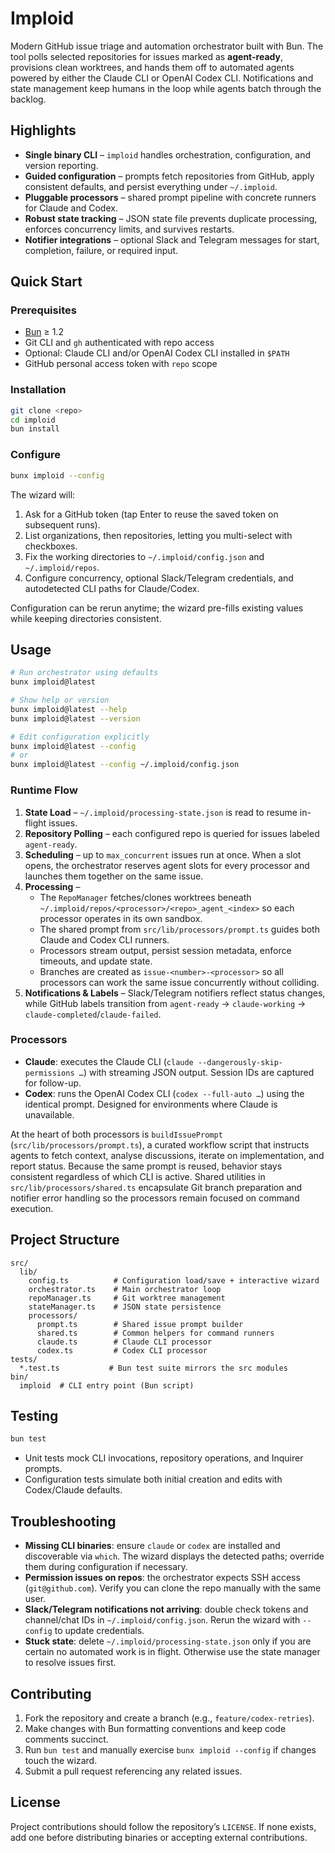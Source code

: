 # Imploid

Modern GitHub issue triage and automation orchestrator built with Bun. The tool polls selected repositories for issues marked as **agent-ready**, provisions clean worktrees, and hands them off to automated agents powered by either the Claude CLI or OpenAI Codex CLI. Notifications and state management keep humans in the loop while agents batch through the backlog.

## Highlights

- **Single binary CLI** – `imploid` handles orchestration, configuration, and version reporting.
- **Guided configuration** – prompts fetch repositories from GitHub, apply consistent defaults, and persist everything under `~/.imploid`.
- **Pluggable processors** – shared prompt pipeline with concrete runners for Claude and Codex.
- **Robust state tracking** – JSON state file prevents duplicate processing, enforces concurrency limits, and survives restarts.
- **Notifier integrations** – optional Slack and Telegram messages for start, completion, failure, or required input.

## Quick Start

### Prerequisites

- [Bun](https://bun.sh/) ≥ 1.2
- Git CLI and `gh` authenticated with repo access
- Optional: Claude CLI and/or OpenAI Codex CLI installed in `$PATH`
- GitHub personal access token with `repo` scope

### Installation

```bash
git clone <repo>
cd imploid
bun install
```

### Configure

```bash
bunx imploid --config
```

The wizard will:

1. Ask for a GitHub token (tap Enter to reuse the saved token on subsequent runs).
2. List organizations, then repositories, letting you multi-select with checkboxes.
3. Fix the working directories to `~/.imploid/config.json` and `~/.imploid/repos`.
4. Configure concurrency, optional Slack/Telegram credentials, and autodetected CLI paths for Claude/Codex.

Configuration can be rerun anytime; the wizard pre-fills existing values while keeping directories consistent.

## Usage

```bash
# Run orchestrator using defaults
bunx imploid@latest

# Show help or version
bunx imploid@latest --help
bunx imploid@latest --version

# Edit configuration explicitly
bunx imploid@latest --config
# or
bunx imploid@latest --config ~/.imploid/config.json
```

### Runtime Flow

1. **State Load** – `~/.imploid/processing-state.json` is read to resume in-flight issues.
2. **Repository Polling** – each configured repo is queried for issues labeled `agent-ready`.
3. **Scheduling** – up to `max_concurrent` issues run at once. When a slot opens, the orchestrator reserves agent slots for every processor and launches them together on the same issue.
4. **Processing** –
   - The `RepoManager` fetches/clones worktrees beneath `~/.imploid/repos/<processor>/<repo>_agent_<index>` so each processor operates in its own sandbox.
   - The shared prompt from `src/lib/processors/prompt.ts` guides both Claude and Codex CLI runners.
   - Processors stream output, persist session metadata, enforce timeouts, and update state.
   - Branches are created as `issue-<number>-<processor>` so all processors can work the same issue concurrently without colliding.
5. **Notifications & Labels** – Slack/Telegram notifiers reflect status changes, while GitHub labels transition from `agent-ready` → `claude-working` → `claude-completed`/`claude-failed`.

### Processors

- **Claude**: executes the Claude CLI (`claude --dangerously-skip-permissions …`) with streaming JSON output. Session IDs are captured for follow-up.
- **Codex**: runs the OpenAI Codex CLI (`codex --full-auto …`) using the identical prompt. Designed for environments where Claude is unavailable.

At the heart of both processors is `buildIssuePrompt` (`src/lib/processors/prompt.ts`), a curated workflow script that instructs agents to fetch context, analyse discussions, iterate on implementation, and report status. Because the same prompt is reused, behavior stays consistent regardless of which CLI is active. Shared utilities in `src/lib/processors/shared.ts` encapsulate Git branch preparation and notifier error handling so the processors remain focused on command execution.

## Project Structure

```
src/
  lib/
    config.ts          # Configuration load/save + interactive wizard
    orchestrator.ts    # Main orchestrator loop
    repoManager.ts     # Git worktree management
    stateManager.ts    # JSON state persistence
    processors/
      prompt.ts        # Shared issue prompt builder
      shared.ts        # Common helpers for command runners
      claude.ts        # Claude CLI processor
      codex.ts         # Codex CLI processor
tests/
  *.test.ts           # Bun test suite mirrors the src modules
bin/
  imploid  # CLI entry point (Bun script)
```

## Testing

```bash
bun test
```

- Unit tests mock CLI invocations, repository operations, and Inquirer prompts.
- Configuration tests simulate both initial creation and edits with Codex/Claude defaults.

## Troubleshooting

- **Missing CLI binaries**: ensure `claude` or `codex` are installed and discoverable via `which`. The wizard displays the detected paths; override them during configuration if necessary.
- **Permission issues on repos**: the orchestrator expects SSH access (`git@github.com`). Verify you can clone the repo manually with the same user.
- **Slack/Telegram notifications not arriving**: double check tokens and channel/chat IDs in `~/.imploid/config.json`. Rerun the wizard with `--config` to update credentials.
- **Stuck state**: delete `~/.imploid/processing-state.json` only if you are certain no automated work is in flight. Otherwise use the state manager to resolve issues first.

## Contributing

1. Fork the repository and create a branch (e.g., `feature/codex-retries`).
2. Make changes with Bun formatting conventions and keep code comments succinct.
3. Run `bun test` and manually exercise `bunx imploid --config` if changes touch the wizard.
4. Submit a pull request referencing any related issues.

## License

Project contributions should follow the repository’s `LICENSE`. If none exists, add one before distributing binaries or accepting external contributions.
